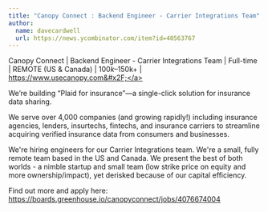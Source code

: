 ```yaml
---
title: "Canopy Connect : Backend Engineer - Carrier Integrations Team"
author:
  name: davecardwell
  url: https://news.ycombinator.com/item?id=40563767
---
```

Canopy Connect | Backend Engineer - Carrier Integrations Team | Full-time | REMOTE (US &amp; Canada) | $100k–$150k+ | <a href="https:&#x2F;&#x2F;www.usecanopy.com&#x2F;" rel="nofollow">https:&#x2F;&#x2F;www.usecanopy.com&#x2F;</a>

We’re building “Plaid for insurance”—a single-click solution for insurance data sharing.

We serve over 4,000 companies (and growing rapidly!) including insurance agencies, lenders, insurtechs, fintechs, and insurance carriers to streamline acquiring verified insurance data from consumers and businesses.

We&#x27;re hiring engineers for our Carrier Integrations team. We&#x27;re a small, fully remote team based in the US and Canada. We present the best of both worlds - a nimble startup and small team (low strike price on equity and more ownership&#x2F;impact), yet derisked because of our capital efficiency.

Find out more and apply here: <a href="https:&#x2F;&#x2F;boards.greenhouse.io&#x2F;canopyconnect&#x2F;jobs&#x2F;4076674004" rel="nofollow">https:&#x2F;&#x2F;boards.greenhouse.io&#x2F;canopyconnect&#x2F;jobs&#x2F;4076674004</a>
